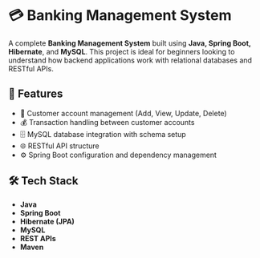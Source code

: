 # 💳 Banking Management System

A complete **Banking Management System** built using **Java, Spring Boot, Hibernate**, and **MySQL**. This project is ideal for beginners looking to understand how backend applications work with relational databases and RESTful APIs.

## 🚀 Features
- 🔐 Customer account management (Add, View, Update, Delete)
- 💰 Transaction handling between customer accounts
- 🗄️ MySQL database integration with schema setup
- 🌐 RESTful API structure
- ⚙️ Spring Boot configuration and dependency management

## 🛠️ Tech Stack

- **Java**
- **Spring Boot**
- **Hibernate (JPA)**
- **MySQL**
- **REST APIs**
- **Maven**


